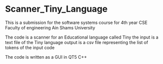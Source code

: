 # Scanner_Tiny_Language
This is a submission for the software systems course for 4th year CSE Faculty of engineering Ain Shams University

The code is a scanner for an Educational language called Tiny
the input is a text file of the Tiny language
output is a csv file representing the list of tokens of the input code

The code is written as a GUI in QT5 C++ 
